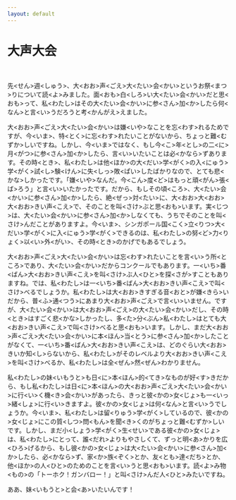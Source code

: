 ```yaml
---
layout: default
---
```


# 大声大会

&nbsp;

先<せん>週<しゅう>、大<おお>声<ごえ>大<たい>会<かい>というお祭<まつ>りについて読<よ>みました。面<おも>白<しろ>い大<たい>会<かい>だと思<おも>って、私<わたし>はその大<たい>会<かい>に参<さん>加<か>したら何<なん>と言<い>うだろうと考<かんがえ>えました。

大<おお>声<ごえ>大<たい>会<かい>は嫌<いや>なことを忘<わす>れるためですが、今<いま>、特<とく>に忘<わす>れたいことがないから、ちょっと難<むずか>しいですね。しかし、今<いま>ではなく、もし今<こ>年<とし>の二<に>月<がつ>に参<さん>加<か>したら、言<い>いたいことは必<かなら>ずあります。その時<とき>、私<わたし>は他<ほか>の大<だい>学<がく>の入<にゅう>学<がく>試<し>験<けん>に失<しっ>敗<ぱい>したばかりなので、とても悲<かな>しかったです。「嫌<いや>なんだ。今<こん>度<ど>はもっと頑<がん>張<ば>ろう」と言<い>いたかったです。だから、もしその頃<ころ>、大<たい>会<かい>に参<さん>加<か>したら、絶<ぜっ>対<たい>に、大<おお>大<おお>大<おお>きい声<こえ>で、そのことを叫<さけ>ぶと思<おも>います。実<じつ>は、大<たい>会<かい>に参<さん>加<か>しなくても、うちでそのことを叫<さけ>んだことがありますよ。今<いま>、シンガポール国<こく>立<りつ>大<だい>学<がく>に入<にゅう>学<がく>できるのは、私<わたし>の努<ど>力<りょく>以<い>外<がい>、その時<とき>のかげでもあるでしょう。

大<おお>声<ごえ>大<たい>会<かい>は忘<わす>れたいことを言<い>う所<ところ>であり、大<たい>会<かい>だからコンクールでもあります。一<いち>番<ばん>大<おお>きい声<こえ>を叫<さけ>ぶ人<ひと>を探<さが>すこともありますね。では、私<わたし>は一<いち>番<ばん>大<おお>きい声<こえ>で叫<さけ>べるでしょうか。私<わたし>は大<おお>きすぎる音<おと>が嫌<きら>いだから、普<ふ>通<つう>にあまり大<おお>声<ごえ>で言<い>いません。ですが、大<たい>会<かい>は大<おお>声<ごえ>の大<たい>会<かい>だし、その時<とき>はすごく悲<かな>しかったし、多<た>分<ぶん>私<わたし>はとても大<おお>きい声<こえ>で叫<さけ>べると思<おも>います。しかし、まだ大<おお>声<ごえ>大<たい>会<かい>に本<ほん>当<とう>に参<さん>加<か>したことがなくて、一<いち>番<ばん>大<おお>きい声<こえ>は、どのぐらい大<おお>きいか知<し>らないから、私<わたし>がそのレベルより大<おお>きい声<こえ>を叫<さけ>べるか、私<わたし>は全<ぜん>然<ぜん>わかりません。

私<わたし>の妹<いもうと>も日<に>本<ほん>的<てき>なものが好<す>きだから、もし私<わたし>は日<に>本<ほん>の大<おお>声<ごえ>大<たい>会<かい>に行<い>く機<き>会<かい>があったら、きっと彼<かの>女<じょ>も一<いっ>緒<しょ>に行<い>きますよ。彼<かの>女<じょ>は何<なん>と言<い>うでしょうか。今<いま>、私<わたし>は留<りゅう>学<がく>しているので、彼<かの>女<じょ>にこの質<しつ>問<もん>を聞<き>くのがちょっと難<むずか>しいです。しかし、まだ小<しょう>学<がく>生<せい>である彼<かの>女<じょ>は、私<わたし>にとって、誰<だれ>よりもやさしくて、ずっと明<あ>かりを広<ひろ>げるから、もし彼<かの>女<じょ>は大<たい>会<かい>に参<さん>加<か>したら、必<かなら>ず、家<か>族<ぞく>とか、友<とも>達<だち>とか、他<ほか>の人<ひと>のためのことを言<い>うと思<おも>います。読<よ>み物<もの>の「トーホク！ガンバロー！」と叫<さけ>んだ人<ひと>みたいですね。

ああ、妹<いもうと>と会<あ>いたいんです！
